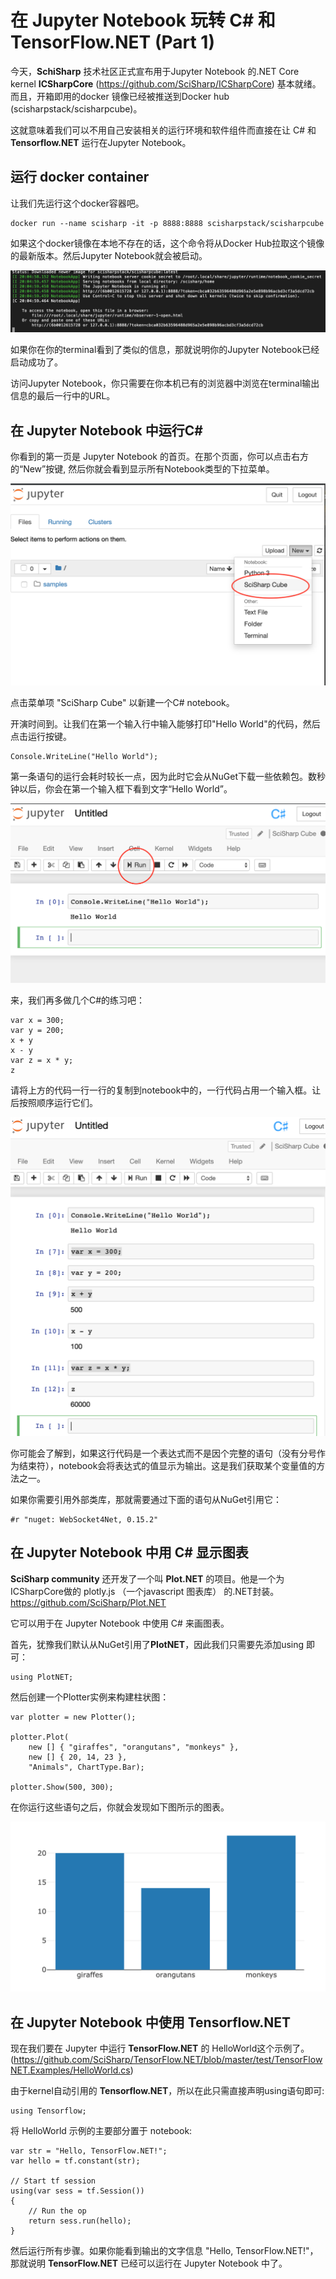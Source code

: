 # 在 Jupyter Notebook 玩转 C# 和 TensorFlow.NET (Part 1)

今天，**SchiSharp** 技术社区正式宣布用于Jupyter Notebook 的.NET Core kernel **ICSharpCore** (https://github.com/SciSharp/ICSharpCore) 基本就绪。 而且，开箱即用的docker 镜像已经被推送到Docker hub (scisharpstack/scisharpcube)。

这就意味着我们可以不用自己安装相关的运行环境和软件组件而直接在让 C# 和 **Tensorflow.NET** 运行在Jupyter Notebook。

## 运行 docker container

让我们先运行这个docker容器吧。

    docker run --name scisharp -it -p 8888:8888 scisharpstack/scisharpcube

如果这个docker镜像在本地不存在的话，这个命令将从Docker Hub拉取这个镜像的最新版本。然后Jupyter Notebook就会被启动。

![](images/JupyterNotebookStarted.png)

如果你在你的terminal看到了类似的信息，那就说明你的Jupyter Notebook已经启动成功了。

访问Jupyter Notebook，你只需要在你本机已有的浏览器中浏览在terminal输出信息的最后一行中的URL。


## 在 Jupyter Notebook 中运行C#

你看到的第一页是 Jupyter Notebook 的首页。在那个页面，你可以点击右方的“New”按键, 然后你就会看到显示所有Notebook类型的下拉菜单。

![](images/JupyterNewNotebook.png)

点击菜单项 "SciSharp Cube" 以新建一个C# notebook。


开演时间到。让我们在第一个输入行中输入能够打印"Hello World"的代码，然后点击运行按键。

    Console.WriteLine("Hello World");

第一条语句的运行会耗时较长一点，因为此时它会从NuGet下载一些依赖包。数秒钟以后，你会在第一个输入框下看到文字“Hello World”。

![](images/NotebookHelloWorld.png)


来，我们再多做几个C#的练习吧：

    var x = 300;
    var y = 200;
    x + y
    x - y
    var z = x * y;
    z


请将上方的代码一行一行的复制到notebook中的，一行代码占用一个输入框。让后按照顺序运行它们。

![](images/NotebookMoreCSharp.png)

你可能会了解到，如果这行代码是一个表达式而不是因个完整的语句（没有分号作为结束符），notebook会将表达式的值显示为输出。这是我们获取某个变量值的方法之一。

如果你需要引用外部类库，那就需要通过下面的语句从NuGet引用它：


    #r "nuget: WebSocket4Net, 0.15.2"



## 在 Jupyter Notebook 中用 C# 显示图表

**SciSharp community** 还开发了一个叫 **Plot.NET** 的项目。他是一个为ICSharpCore做的 plotly.js （一个javascript 图表库） 的.NET封装。 https://github.com/SciSharp/Plot.NET

它可以用于在 Jupyter Notebook 中使用 C# 来画图表。

首先，犹豫我们默认从NuGet引用了**PlotNET**，因此我们只需要先添加using 即可：

    using PlotNET;


然后创建一个Plotter实例来构建柱状图：

    var plotter = new Plotter();
    
    plotter.Plot(
        new [] { "giraffes", "orangutans", "monkeys" },
        new [] { 20, 14, 23 },
        "Animals", ChartType.Bar);
        
    plotter.Show(500, 300);


在你运行这些语句之后，你就会发现如下图所示的图表。

![](images/PlotNet.png)


## 在 Jupyter Notebook 中使用 Tensorflow.NET

现在我们要在 Jupyter 中运行 **TensorFlow.NET** 的 HelloWorld这个示例了。(https://github.com/SciSharp/TensorFlow.NET/blob/master/test/TensorFlowNET.Examples/HelloWorld.cs)

由于kernel自动引用的 **Tensorflow.NET**，所以在此只需直接声明using语句即可:

    using Tensorflow;


将 HelloWorld 示例的主要部分置于 notebook:

    var str = "Hello, TensorFlow.NET!";
    var hello = tf.constant(str);

    // Start tf session
    using(var sess = tf.Session())
    {
        // Run the op
        return sess.run(hello);
    }


然后运行所有步骤。如果你能看到输出的文字信息 "Hello, TensorFlow.NET!"，那就说明 **TensorFlow.NET** 已经可以运行在 Jupyter Notebook 中了。













